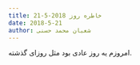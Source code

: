```yaml
---
title: خاطره روز 2018-5-21
date: 2018-5-21
author: شعبان محمد حسنی
---
```


امروزم یه روز عادی بود مثل روزای گذشته.